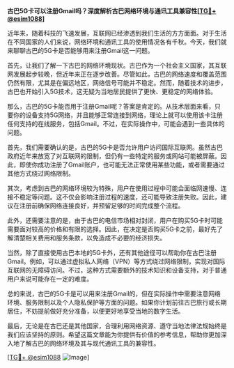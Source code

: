 **古巴5G卡可以注册Gmail吗？深度解析古巴网络环境与通讯工具兼容性[[TG💪+ @esim1088](https://t.me/s/esim1088)]**

近年来，随着科技的飞速发展，互联网已经渗透到我们生活的方方面面。对于生活在不同国家的人们来说，网络环境和通讯工具的使用情况各有千秋。今天，我们就来聊聊古巴的5G卡是否能够用来注册Gmail这一问题。

首先，让我们了解一下古巴的网络环境现状。古巴作为一个社会主义国家，其互联网发展起步较晚，但近年来正在逐步改善。尽管如此，古巴的网络速度和覆盖范围仍然有限，尤其是在偏远地区，网络信号可能并不稳定。然而，随着技术的进步，古巴也开始引入5G技术，这无疑为当地居民提供了更快、更稳定的网络体验。

那么，古巴的5G卡能否用于注册Gmail呢？答案是肯定的。从技术层面来看，只要你的设备支持5G网络，并且能够正常连接到网络，理论上就可以使用该卡注册任何支持的在线服务，包括Gmail。不过，在实际操作中，可能会遇到一些具体的问题。

首先，我们需要确认的是，古巴的5G卡是否允许用户访问国际互联网。虽然古巴政府近年来放宽了对互联网的限制，但仍有一些特定的服务或网站可能被屏蔽。因此，即使你成功注册了Gmail账户，也可能无法正常使用某些功能，或者需要通过其他方式绕过网络限制。

其次，考虑到古巴的网络环境较为特殊，用户在使用过程中可能会面临网速慢、连接不稳定等问题。这不仅会影响注册过程的速度，还可能导致注册失败。因此，建议在注册前确保网络连接良好，并预留足够的时间完成整个流程。

此外，还需要注意的是，由于古巴的电信市场相对封闭，用户在购买5G卡时可能需要面对较高的价格和有限的选择。因此，在决定是否购买5G卡之前，最好先了解清楚相关费用和服务条款，以免造成不必要的经济损失。

当然，除了直接使用古巴本地的5G卡外，还有其他途径可以帮助你在古巴注册Gmail。例如，可以通过虚拟私人网络（VPN）等方式绕过网络限制，实现对国际互联网的无障碍访问。不过，这种方式需要额外的技术知识和设备支持，对于普通用户来说可能存在一定的难度。

总的来说，古巴的5G卡是可以用来注册Gmail的，但在实际操作中需要注意网络环境、服务限制以及个人隐私保护等方面的问题。如果你计划前往古巴旅行或长期居住，不妨提前做好充分准备，以便更好地享受当地的数字生活。

最后，无论是在古巴还是其他国家，合理利用网络资源、遵守当地法律法规始终是我们应该坚持的原则。希望这篇文章能为你提供有价值的参考信息，帮助你更加深入地了解古巴的网络环境及其与现代通讯工具的兼容性。

[[TG💪+ @esim1088](https://t.me/s/esim1088) ![Image](https://i.postimg.cc/4NQfJmqS/Snipaste-2025-05-13-00-14-12.png)]